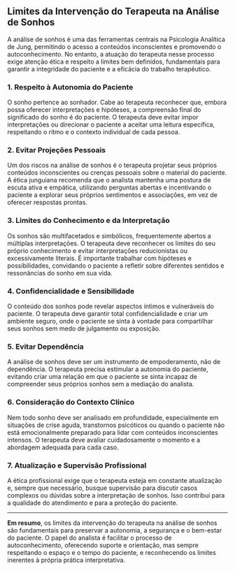 
## Limites da Intervenção do Terapeuta na Análise de Sonhos

A análise de sonhos é uma das ferramentas centrais na Psicologia Analítica de Jung, permitindo o acesso a conteúdos inconscientes e promovendo o autoconhecimento. No entanto, a atuação do terapeuta nesse processo exige atenção ética e respeito a limites bem definidos, fundamentais para garantir a integridade do paciente e a eficácia do trabalho terapêutico.

### 1. Respeito à Autonomia do Paciente

O sonho pertence ao sonhador. Cabe ao terapeuta reconhecer que, embora possa oferecer interpretações e hipóteses, a compreensão final do significado do sonho é do paciente. O terapeuta deve evitar impor interpretações ou direcionar o paciente a aceitar uma leitura específica, respeitando o ritmo e o contexto individual de cada pessoa.

### 2. Evitar Projeções Pessoais

Um dos riscos na análise de sonhos é o terapeuta projetar seus próprios conteúdos inconscientes ou crenças pessoais sobre o material do paciente. A ética junguiana recomenda que o analista mantenha uma postura de escuta ativa e empática, utilizando perguntas abertas e incentivando o paciente a explorar seus próprios sentimentos e associações, em vez de oferecer respostas prontas.

### 3. Limites do Conhecimento e da Interpretação

Os sonhos são multifacetados e simbólicos, frequentemente abertos a múltiplas interpretações. O terapeuta deve reconhecer os limites do seu próprio conhecimento e evitar interpretações reducionistas ou excessivamente literais. É importante trabalhar com hipóteses e possibilidades, convidando o paciente a refletir sobre diferentes sentidos e ressonâncias do sonho em sua vida.

### 4. Confidencialidade e Sensibilidade

O conteúdo dos sonhos pode revelar aspectos íntimos e vulneráveis do paciente. O terapeuta deve garantir total confidencialidade e criar um ambiente seguro, onde o paciente se sinta à vontade para compartilhar seus sonhos sem medo de julgamento ou exposição.

### 5. Evitar Dependência

A análise de sonhos deve ser um instrumento de empoderamento, não de dependência. O terapeuta precisa estimular a autonomia do paciente, evitando criar uma relação em que o paciente se sinta incapaz de compreender seus próprios sonhos sem a mediação do analista.

### 6. Consideração do Contexto Clínico

Nem todo sonho deve ser analisado em profundidade, especialmente em situações de crise aguda, transtornos psicóticos ou quando o paciente não está emocionalmente preparado para lidar com conteúdos inconscientes intensos. O terapeuta deve avaliar cuidadosamente o momento e a abordagem adequada para cada caso.

### 7. Atualização e Supervisão Profissional

A ética profissional exige que o terapeuta esteja em constante atualização e, sempre que necessário, busque supervisão para discutir casos complexos ou dúvidas sobre a interpretação de sonhos. Isso contribui para a qualidade do atendimento e para a proteção do paciente.

---

**Em resumo**, os limites da intervenção do terapeuta na análise de sonhos são fundamentais para preservar a autonomia, a segurança e o bem-estar do paciente. O papel do analista é facilitar o processo de autoconhecimento, oferecendo suporte e orientação, mas sempre respeitando o espaço e o tempo do paciente, e reconhecendo os limites inerentes à própria prática interpretativa.
```
